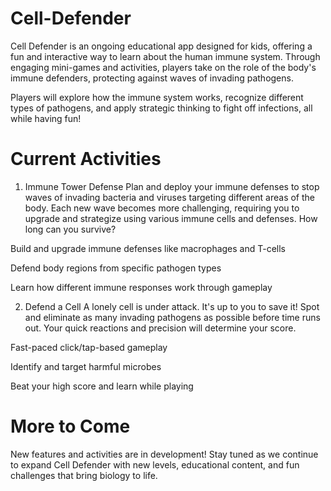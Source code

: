 # Cell-Defender

Cell Defender is an ongoing educational app designed for kids, offering a fun and interactive way to learn about the human immune system. Through engaging mini-games and activities, players take on the role of the body's immune defenders, protecting against waves of invading pathogens.

Players will explore how the immune system works, recognize different types of pathogens, and apply strategic thinking to fight off infections, all while having fun!

# Current Activities
1. Immune Tower Defense
Plan and deploy your immune defenses to stop waves of invading bacteria and viruses targeting different areas of the body. Each new wave becomes more challenging, requiring you to upgrade and strategize using various immune cells and defenses. How long can you survive?

Build and upgrade immune defenses like macrophages and T-cells

Defend body regions from specific pathogen types

Learn how different immune responses work through gameplay

2. Defend a Cell
A lonely cell is under attack. It's up to you to save it! Spot and eliminate as many invading pathogens as possible before time runs out. Your quick reactions and precision will determine your score.

Fast-paced click/tap-based gameplay

Identify and target harmful microbes

Beat your high score and learn while playing

# More to Come
New features and activities are in development! Stay tuned as we continue to expand Cell Defender with new levels, educational content, and fun challenges that bring biology to life.


